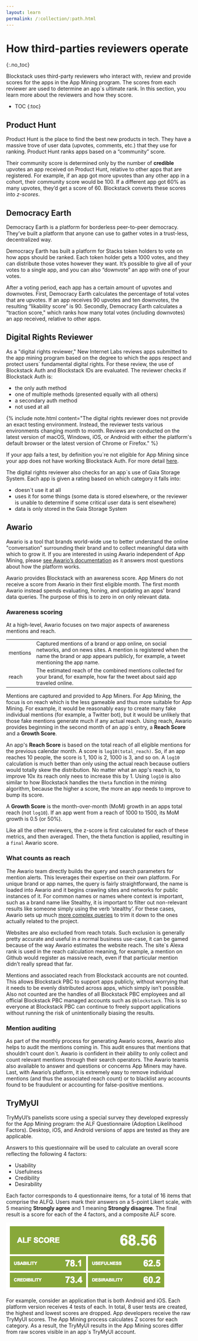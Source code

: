 ```yaml
---
layout: learn
permalink: /:collection/:path.html
---
```

# How third-parties reviewers operate
{:.no_toc}

Blockstack uses third-party reviewers who interact with, review and provide scores for the apps in the App Mining program. The scores from each reviewer are used to determine an app`s ultimate rank. In this section, you learn more about the reviewers and how they score.

* TOC
{:toc}

## Product Hunt

Product Hunt is the place to find the best new products in tech. They have a massive trove of user data (upvotes, comments, etc.) that they use for ranking. Product Hunt ranks apps based on a “community” score.

Their community score is determined only by the number of **credible** upvotes an app received on Product Hunt, relative to other apps that are registered. For example, if an app got more upvotes than any other app in a cohort, their community score would be 100. If a different app got 60% as many upvotes, they’d get a score of 60. Blockstack converts these scores into *z-scores*.


## Democracy Earth

Democracy Earth is a platform for borderless peer-to-peer democracy. They’ve
built a platform that anyone can use to gather votes in a trust-less,
decentralized way.

Democracy Earth has built a platform for Stacks token holders to vote on how
apps should be ranked. Each token holder gets a 1000 votes, and they can
distribute those votes however they want. It’s possible to give all of your
votes to a single app, and you can also “downvote” an app with one of your
votes.

After a voting period, each app has a certain amount of upvotes and downvotes.
First, Democracy Earth calculates the percentage of total votes that are
upvotes. If an app receives 90 upvotes and ten downvotes, the resulting
“likability score” is 90. Secondly, Democracy Earth calculates a “traction
score," which ranks how many total votes (including downvotes) an app received,
relative to other apps.

## Digital Rights Reviewer 

As a "digital rights reviewer," New Internet Labs reviews apps submitted to the app mining program based on the degree to which the apps respect and protect users` fundamental digital rights. For these review, the use of Blockstack Auth and Blockstack IDs are evaluated. The reviewer checks if Blockstack Auth is:

- the only auth method
- one of multiple methods (presented equally with all others)
- a secondary auth method
- not used at all


{% include note.html content="The digital rights reviewer does not provide an exact testing environment. Instead, the reviewer tests various environments changing month to month. Reviews are conducted on the latest version of macOS, Windows, iOS, or Android with either the platform's default browser or the latest version of Chrome or Firefox." %} 

If your app fails a test, by definition you`re not eligible for App Mining since your app does not have working Blockstack Auth. For more detail [here](https://github.com/blockstack/app-mining/blob/master/DigitalRightsAuthScoringCriteria.pdf). 

The digital rights reviewer also checks for an app`s use of Gaia Storage System. Each app is given a rating based on which category it falls into:

- doesn`t use it at all
- uses it for some things (some data is stored elsewhere, or the reviewer is unable to determine if some critical user data is sent elsewhere)
- data is only stored in the Gaia Storage System

## Awario 

Awario is a tool that brands world-wide use to better understand the online "conversation" surrounding their brand and to collect meaningful data with which to grow it. If you are interested in using Awario independent of App Mining, please [see Awario’s documentation](https://awario.com/help/) as it answers most questions about how the platform works.

Awario provides Blockstack with an awareness score. App Miners do not receive a score from Awario in their first eligible month. The first month Awario instead spends evaluating, honing, and updating an apps' brand data queries. The purpose of this is to zero in on only relevant data. 

### Awareness scoring

At a high-level, Awario focuses on two major aspects of awareness mentions and reach.

<table class="uk-table">
  <tr>
    <td>mentions</td>
    <td>Captured mentions of a brand or app online, on social networks, and on news sites. A mention is registered when the name the brand or app appears publicly, for example, a tweet mentioning the app name.</td>
  </tr>
  <tr>
    <td>reach</td>
    <td>The estimated reach of the combined mentions collected for your brand, for example, how far the tweet about said app traveled online.</td>
  </tr>
</table>

Mentions are captured and provided to App Miners. For App Mining, the focus is on reach which is the less gameable and thus more suitable for App Mining. For example, it would be reasonably easy to create many fake individual mentions (for example, a Twitter bot), but it would be unlikely that those fake mentions generate much if any actual reach. Using reach, Awario provides beginning in the second month of an app`s entry, a **Reach Score** and a **Growth Score**.

An app's **Reach Score** is based on the total reach of all eligible mentions for the previous calendar month. A score is `log10(total_reach)`. So, if an app reaches 10 people, the score is 1, 100 is 2, 1000 is 3, and so on. A `log10` calculation is much better than only using the actual reach because outliers would totally skew the distribution. No matter what an app's reach is, to improve 10x its reach only nees to increase this by 1. Using `log10` is also similar to how Blockstack handles the `theta` function in the mining algorithm, because the higher a score, the more an app needs to improve to bump its score.

A **Growth Score** is the month-over-month (MoM) growth in an apps total reach (not `log10`). If an app went from a reach of 1000 to 1500, its MoM growth is 0.5 (or 50%). 

Like all the other reviewers, the z-score is first calculated for each of these metrics, and then averaged. Then, the theta function is applied, resulting in a `final` Awario score.

### What counts as reach

The Awario team directly builds the query and search parameters for mention alerts. This leverages their expertise on their own platform. For unique brand or app names, the query is fairly straightforward, the name is loaded into Awario and it begins crawling sites and networks for public instances of it. For common names or names where context is important, such as a brand name like Stealthy, it is  important to filter out non-relevant results like someone simply using the verb ‘stealthy’. For these cases, Awario sets up much [more complex queries](https://awario.com/help/boolean-search/boolean-syntax-and-operators/) to trim it down to the ones actually related to the project. 

Websites are also excluded from reach totals. Such exclusion is generally pretty accurate and useful in a normal business use-case, it can be gamed because of the way Awario estimates the website reach. The site`s Alexa rank is used in the reach calculation meaning, for example, a mention on Github would register as massive reach, even if that particular mention didn’t really spread that far.

Mentions and associated reach from Blockstack accounts are not counted. This allows Blockstack PBC to support apps publicly, without worrying that it needs to be evenly distributed across apps, which simply isn’t possible. Also not counted are the handles of all Blockstack PBC employees and all official Blockstack PBC managed accounts such as `@blockstack`. This is so everyone at Blockstack PBC can continue to freely support applications without running the risk of unintentionally biasing the results.

### Mention auditing

As part of the monthly process for generating Awario scores, Awario also helps to audit the mentions coming in. This audit ensures that mentions that shouldn’t count don`t. Awario is confident in their ability to only collect and count relevant mentions through their search operators. The Awario teamis also available to answer and questions or concerns App Miners may have. Last, with Awario’s platform, it is extremely easy to remove individual mentions (and thus the associated reach count) or to blacklist any accounts found to be fraudulent or accounting for false-positive mentions.

## TryMyUI

TryMyUI’s panelists score using a special survey they developed expressly for the App Mining program: the ALF Questionnaire (Adoption Likelihood Factors). Desktop, iOS, and Android versions of apps are tested as they are applicable.

Answers to this questionnaire will be used to calculate an overall score reflecting the following 4 factors:

* Usability
* Usefulness
* Credibility
* Desirability

Each factor corresponds to 4 questionnaire items, for a total of 16 items that comprise the ALFQ. Users mark their answers on a 5-point Likert scale, with 5 meaning **Strongly agree** and 1 meaning **Strongly disagree**. The final result is a score for each of the 4 factors, and a composite ALF score.

<img src="images/alf-score.png" alt="">

For example, consider an application that is both Android and iOS. Each platform version receives 4 tests of each. In total, 8 user tests are created, the highest and lowest scores are dropped. App developers receive the raw TryMyUI scores. The App Mining process calculates Z scores for each category. As a result, the TryMyUI results in the App Mining scores differ from raw scores visible in an app`s TryMyUI account.
